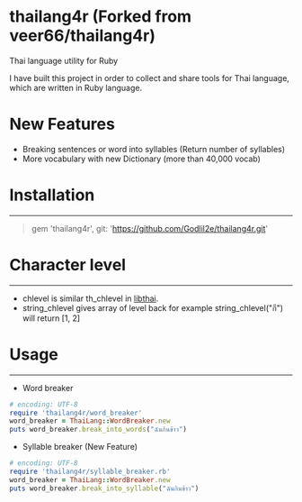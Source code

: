 thailang4r (Forked from veer66/thailang4r)
==========
Thai language utility for Ruby

I have built this project in order to collect and share tools for Thai language, which are written in Ruby language. 

# New Features
* Breaking sentences or word into syllables (Return number of syllables)
* More vocabulary with new Dictionary (more than 40,000 vocab)

# Installation
------------
> gem 'thailang4r', git: 'https://github.com/Godlil2e/thailang4r.git'

# Character level
---------------
* chlevel is similar th_chlevel in [libthai](http://linux.thai.net/projects/libthai).
* string_chlevel gives array of level back for example string_chlevel("กี") will return [1, 2]

# Usage
------------
* Word breaker
```ruby
# encoding: UTF-8
require 'thailang4r/word_breaker'
word_breaker = ThaiLang::WordBreaker.new
puts word_breaker.break_into_words("ฉันกินข้าว")
```
* Syllable breaker (New Feature)
```ruby
# encoding: UTF-8
require 'thailang4r/syllable_breaker.rb'
word_breaker = ThaiLang::WordBreaker.new
puts word_breaker.break_into_syllable("ฉันกินข้าว")
```
